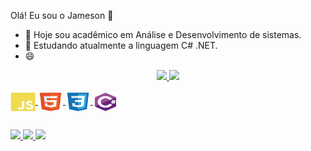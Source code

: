 Olá! Eu sou o Jameson 👋

- 🔭 Hoje sou acadêmico em Análise e Desenvolvimento de sistemas.
- 🌱 Estudando atualmente a linguagem C# .NET.
- 😄 


<div align="center">
  <a href="https://github.com/JamesonSantos">
  <img height="180em" src="https://github-readme-stats.vercel.app/api?username=JamesonSantos&show_icons=true&theme=dark&include_all_commits=true&count_private=true"/>
  <img height="180em" src="https://github-readme-stats.vercel.app/api/top-langs/?username=JamesonSantos&layout=compact&langs_count=7&theme=dark"/>
</div>
  
  
  <div style="display: inline_block"><br>
  
  <img align="center" alt="Jameson-JS" height="30" width="40" src="https://raw.githubusercontent.com/devicons/devicon/master/icons/javascript/javascript-plain.svg">
  <img align="center" alt="Jameson-HTML" height="30" width="40" src="https://raw.githubusercontent.com/devicons/devicon/master/icons/html5/html5-original.svg">
  <img align="center" alt="Jameson-CSS" height="30" width="40" src="https://raw.githubusercontent.com/devicons/devicon/master/icons/css3/css3-original.svg">
  <img align="center" alt="Jameson-CSHARP" height="30" width="40" src="https://raw.githubusercontent.com/devicons/devicon/master/icons/csharp/csharp-original.svg">
 
 ##
<div>
    
  <a href="https://www.instagram.com/jamesonbezerra/" target="_blank">
  <img src="https://img.shields.io/badge/-Instagram-%23E4405F?style=for-the-badge&logo=instagram&logoColor=white" target="_blank">
  </a>
  <a href = "mailto:jamesonbezerradev@gmail.com">
  <img src="https://img.shields.io/badge/-Gmail-%23333?style=for-the-badge&logo=gmail&logoColor=white" target="_blank">
  </a>
  <a href="https://www.linkedin.com/in/jameson-bezerra-0762a385/?original_referer=" target="_blank">
  <img src="https://img.shields.io/badge/-LinkedIn-%230077B5?style=for-the-badge&logo=linkedin&logoColor=white" target="_blank">
  </a> 
</div>
